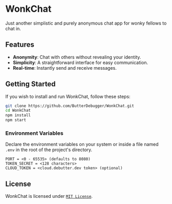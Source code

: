 # WonkChat

Just another simplistic and purely anonymous chat app for wonky fellows to chat in.

## Features

- **Anonymity**: Chat with others without revealing your identity.
- **Simplicity**: A straightforward interface for easy communication.
- **Real-time**: Instantly send and receive messages.

## Getting Started

If you wish to install and run WonkChat, follow these steps:
```sh
git clone https://github.com/ButterDebugger/WonkChat.git
cd WonkChat
npm install
npm start
```

### Environment Variables
Declare the environment variables on your system or inside a file named `.env` in the root of the project's directory.
```env
PORT = <0 - 65535> (defaults to 8080)
TOKEN_SECRET = <128 characters>
CLOUD_TOKEN = <cloud.debutter.dev token> (optional)
```

## License

WonkChat is licensed under [``MIT License``](LICENSE).
